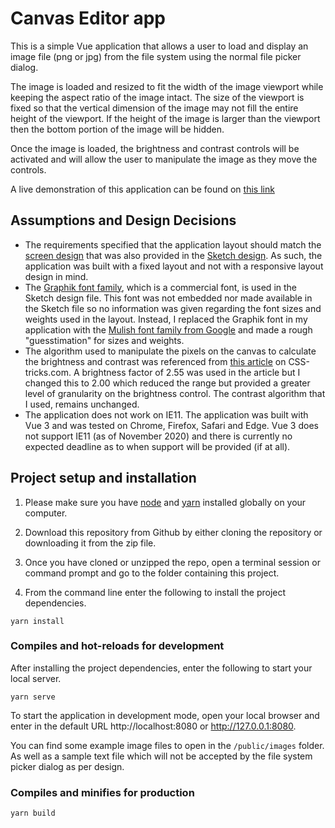 # Canvas Editor app

This is a simple Vue application that allows a user to load and display an image file (png or jpg) from the file system using the normal file picker dialog. 

The image is loaded and resized to fit the width of the image viewport while keeping the aspect ratio of the image intact. The size of the viewport is fixed so that the vertical dimension of the image may not fill the entire height of the viewport. If the height of the image is larger than the viewport then the bottom portion of the image will be hidden.

Once the image is loaded, the brightness and contrast controls will be activated and will allow the user to manipulate the image as they move the controls.

A live demonstration of this application can be found on 
<a href="https://affectionate-swanson-381a34.netlify.app/" target="_blank">this link</a>

## Assumptions and Design Decisions

* The requirements specified that the application layout should match the [screen design](https://drive.google.com/open?id=1nrA_v8P1SmOQjGKEkoXpHqO8mzOp6AFC) that was also provided in the [Sketch design](https://drive.google.com/file/d/1PV5wtOWZ283cgi-LPSYoYC8zC2SYrP4U/view?usp=sharing). As such, the application was built with a fixed layout and not with a responsive layout design in mind.
* The [Graphik font family](https://commercialtype.com/catalog/graphik/graphik), which is a commercial font, is used in the Sketch design file. This font was not embedded nor made available in the Sketch file so no information was given regarding the font sizes and weights used in the layout. Instead, I replaced the Graphik font in my application with the [Mulish font family from Google](https://fonts.google.com/specimen/Mulish) and made a rough "guesstimation" for sizes and weights.
* The algorithm used to manipulate the pixels on the canvas to calculate the brightness and contrast was referenced from [this article](https://css-tricks.com/manipulating-pixels-using-canvas/) on CSS-tricks.com. A brightness factor of 2.55 was used in the article but I changed this to 2.00 which reduced the range but provided a greater level of granularity on the brightness control. The contrast algorithm that I used, remains unchanged.
* The application does not work on IE11. The application was built with Vue 3 and was tested on Chrome, Firefox, Safari and Edge. Vue 3 does not support IE11 (as of November 2020) and there is currently no expected deadline as to when support will be provided (if at all).


## Project setup and installation

1. Please make sure you have [node](https://nodejs.org/) and [yarn](https://yarnpkg.com/) installed globally on your computer.

2. Download this repository from Github by either cloning the repository or downloading it from the zip file. 

3. Once you have cloned or unzipped the repo, open a terminal session or command prompt and go to the folder containing this project.

4. From the command line enter the following to install the project dependencies.  

```
yarn install
```

### Compiles and hot-reloads for development

After installing the project dependencies, enter the following to start your local server.
```
yarn serve
```
To start the application in development mode, open your local browser and enter in the default URL http://localhost:8080 or http://127.0.0.1:8080.

You can find some example image files to open in the `/public/images` folder. As well as a sample text file which will not be accepted by the file system picker dialog as per design.



### Compiles and minifies for production
```
yarn build
```
